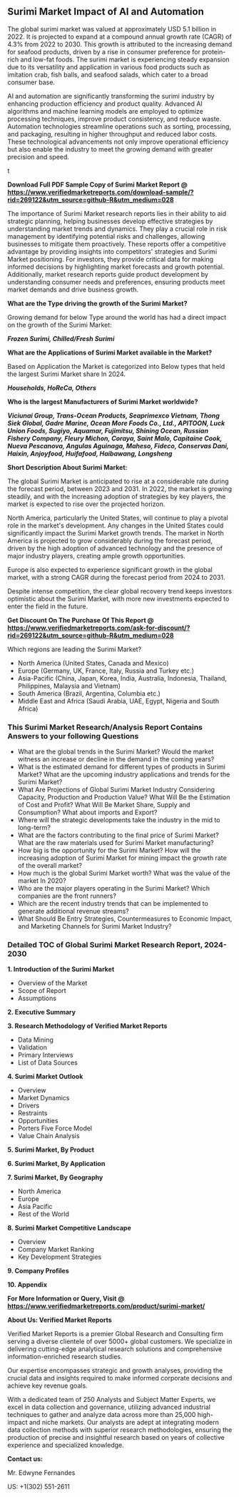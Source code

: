 <h2>Surimi Market Impact of AI and Automation</h2><p>The global surimi market was valued at approximately USD 5.1 billion in 2022. It is projected to expand at a compound annual growth rate (CAGR) of 4.3% from 2022 to 2030. This growth is attributed to the increasing demand for seafood products, driven by a rise in consumer preference for protein-rich and low-fat foods. The surimi market is experiencing steady expansion due to its versatility and application in various food products such as imitation crab, fish balls, and seafood salads, which cater to a broad consumer base.</p><p>AI and automation are significantly transforming the surimi industry by enhancing production efficiency and product quality. Advanced AI algorithms and machine learning models are employed to optimize processing techniques, improve product consistency, and reduce waste. Automation technologies streamline operations such as sorting, processing, and packaging, resulting in higher throughput and reduced labor costs. These technological advancements not only improve operational efficiency but also enable the industry to meet the growing demand with greater precision and speed.</p>t</p><p id="" class=""><strong>Download Full PDF Sample Copy of Surimi Market Report @ <a href="https://www.verifiedmarketreports.com/download-sample/?rid=269122&utm_source=github-R&utm_medium=028" target="_blank">https://www.verifiedmarketreports.com/download-sample/?rid=269122&utm_source=github-R&utm_medium=028</a></strong></p><p>The importance of&nbsp;Surimi Market research reports lies in their ability to aid strategic planning, helping businesses develop effective strategies by understanding market trends and dynamics. They play a crucial role in risk management by identifying potential risks and challenges, allowing businesses to mitigate them proactively. These reports offer a competitive advantage by providing insights into competitors' strategies and Surimi Market positioning. For investors, they provide critical data for making informed decisions by highlighting market forecasts and growth potential. Additionally, market research reports guide product development by understanding consumer needs and preferences, ensuring products meet market demands and drive business growth.</p><p><strong>What are the&nbsp;Type driving the growth of the Surimi Market?</strong></p><p id="" class="">Growing demand for below Type around the world has had a direct impact on the growth of the Surimi Market:</p><em><strong>Frozen Surimi, Chilled/Fresh Surimi</strong></em></p><strong>What are the&nbsp;Applications&nbsp;of Surimi Market available in the Market?</strong></p><p id="" class="">Based on Application the Market is categorized into Below types that held the largest Surimi Market share In 2024.</p><em><strong>Households, HoReCa, Others</strong></em></p><strong>Who is the largest Manufacturers of Surimi Market worldwide?</strong></p><p><em><strong>Viciunai Group, Trans-Ocean Products, Seaprimexco Vietnam, Thong Siek Global, Gadre Marine, Ocean More Foods Co., Ltd., APITOON, Luck Union Foods, Sugiyo, Aquamar, Fujimitsu, Shining Ocean, Russian Fishery Company, Fleury Michon, Coraya, Saint Malo, Capitaine Cook, Nueva Pescanova, Angulas Aguinaga, Maheso, Fideco, Conservas Dani, Haixin, Anjoyfood, Huifafood, Haibawang, Longsheng</strong></em></p><p id="" class=""><strong>Short Description About Surimi Market:</strong></p><p>The global Surimi Market is anticipated to rise at a considerable rate during the forecast period, between 2023 and 2031. In 2022, the market is growing steadily, and with the increasing adoption of strategies by key players, the market is expected to rise over the projected horizon.</p><p>North America, particularly the United States, will continue to play a pivotal role in the market's development. Any changes in the United States could significantly impact the Surimi Market growth trends. The market in North America is projected to grow considerably during the forecast period, driven by the high adoption of advanced technology and the presence of major industry players, creating ample growth opportunities.</p><p>Europe is also expected to experience significant growth in the global market, with a strong CAGR during the forecast period from 2024 to 2031.</p><p>Despite intense competition, the clear global recovery trend keeps investors optimistic about the Surimi Market, with more new investments expected to enter the field in the future.</p><p id="" class=""><strong>Get Discount On The Purchase Of This Report @ <a href="https://www.verifiedmarketreports.com/ask-for-discount/?rid=269122&utm_source=github-R&utm_medium=028" target="_blank">https://www.verifiedmarketreports.com/ask-for-discount/?rid=269122&utm_source=github-R&utm_medium=028</a></strong></p>Which regions are leading the Surimi Market?</p><ul><li>North America (United States, Canada and Mexico)</li><li>Europe (Germany, UK, France, Italy, Russia and Turkey etc.)</li><li>Asia-Pacific (China, Japan, Korea, India, Australia, Indonesia, Thailand, Philippines, Malaysia and Vietnam)</li><li>South America (Brazil, Argentina, Columbia etc.)</li><li>Middle East and Africa (Saudi Arabia, UAE, Egypt, Nigeria and South Africa)</li></ul><h3 id="" class="">This Surimi Market Research/Analysis Report Contains Answers to your following Questions</h3><ul><li>What are the global trends in the Surimi Market? Would the market witness an increase or decline in the demand in the coming years?</li><li>What is the estimated demand for different types of products in Surimi Market? What are the upcoming industry applications and trends for the Surimi Market?</li><li>What Are Projections of Global Surimi Market Industry Considering Capacity, Production and Production Value? What Will Be the Estimation of Cost and Profit? What Will Be Market Share, Supply and Consumption? What about imports and Export?</li><li>Where will the strategic developments take the industry in the mid to long-term?</li><li>What are the factors contributing to the final price of Surimi Market? What are the raw materials used for Surimi Market manufacturing?</li><li>How big is the opportunity for the Surimi Market? How will the increasing adoption of Surimi Market for mining impact the growth rate of the overall market?</li><li>How much is the global Surimi Market worth? What was the value of the market In 2020?</li><li>Who are the major players operating in the Surimi Market? Which companies are the front runners?</li><li>Which are the recent industry trends that can be implemented to generate additional revenue streams?</li><li>What Should Be Entry Strategies, Countermeasures to Economic Impact, and Marketing Channels for Surimi Market Industry?</li></ul><h3 id="" class="">Detailed TOC of Global Surimi Market Research Report, 2024-2030</h3><p id="" class=""><strong>1. Introduction of the Surimi Market</strong></p><ul><li>Overview of the Market</li><li>Scope of Report</li><li>Assumptions</li></ul><p id="" class=""><strong>2. Executive Summary</strong></p><p id="" class=""><strong>3. Research Methodology of Verified Market Reports</strong></p><ul><li>Data Mining</li><li>Validation</li><li>Primary Interviews</li><li>List of Data Sources</li></ul><p id="" class=""><strong>4. Surimi Market Outlook</strong></p><ul><li>Overview</li><li>Market Dynamics</li><li>Drivers</li><li>Restraints</li><li>Opportunities</li><li>Porters Five Force Model</li><li>Value Chain Analysis</li></ul><p id="" class=""><strong>5. Surimi Market, By Product</strong></p><p id="" class=""><strong>6. Surimi Market, By Application</strong></p><p id="" class=""><strong>7. Surimi Market, By Geography</strong></p><ul><li>North America</li><li>Europe</li><li>Asia Pacific</li><li>Rest of the World</li></ul><p id="" class=""><strong>8. Surimi Market Competitive Landscape</strong></p><ul><li>Overview</li><li>Company Market Ranking</li><li>Key Development Strategies</li></ul><p id="" class=""><strong>9. Company Profiles</strong></p><p id="" class=""><strong>10. Appendix</strong></p><p id="" class=""><strong>For More Information or Query, Visit @ <a href="https://www.verifiedmarketreports.com/product/surimi-market/" target="_blank">https://www.verifiedmarketreports.com/product/surimi-market/</a></strong></p><p id="" class=""><strong>About Us: Verified Market Reports</strong></p><p id="" class="">Verified Market Reports is a premier Global Research and Consulting firm serving a diverse clientele of over 5000+ global customers. We specialize in delivering cutting-edge analytical research solutions and comprehensive information-enriched research studies.</p><p id="" class="">Our expertise encompasses strategic and growth analyses, providing the crucial data and insights required to make informed corporate decisions and achieve key revenue goals.</p><p id="" class="">With a dedicated team of 250 Analysts and Subject Matter Experts, we excel in data collection and governance, utilizing advanced industrial techniques to gather and analyze data across more than 25,000 high-impact and niche markets. Our analysts are adept at integrating modern data collection methods with superior research methodologies, ensuring the production of precise and insightful research based on years of collective experience and specialized knowledge.</p><p id="" class=""><strong>Contact us:</strong></p><p id="" class="">Mr. Edwyne Fernandes</p><p id="" class="">US: +1(302) 551-2611</p>
